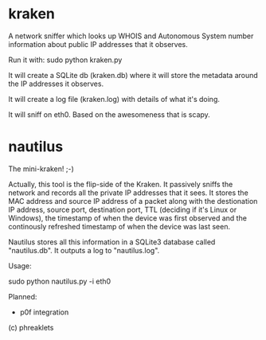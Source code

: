 # kraken 
A network sniffer which looks up WHOIS and Autonomous System number information about public IP addresses that it observes.

Run it with: sudo python kraken.py

It will create a SQLite db (kraken.db) where it will store the metadata around the IP addresses it observes.

It will create a log file (kraken.log) with details of what it's doing.

It will sniff on eth0. Based on the awesomeness that is scapy.

# nautilus
The mini-kraken! ;-) 

Actually, this tool is the flip-side of the Kraken. It passively sniffs the network and records all the private IP addresses that it sees. It stores the MAC address and source IP address of a packet along with the destionation IP address, source port, destination port, TTL (deciding if it's Linux or Windows), the timestamp of when the device was first observed and the continously refreshed timestamp of when the device was last seen.

Nautilus stores all this information in a SQLite3 database called "nautilus.db". It outputs a log to "nautilus.log".

Usage:

sudo python nautilus.py -i eth0

Planned:
- p0f integration

(c) phreaklets
